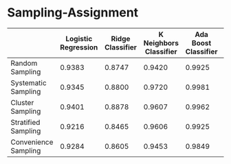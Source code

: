 # Sampling-Assignment
|  | Logistic Regression | Ridge Classifier | K Neighbors Classifier | Ada Boost Classifier | Decision Tree Classifier |
|----------|----------|----------|----------|----------|----------|
| Random Sampling | 0.9383 | 0.8747 | 0.9420 | 0.9925 | 0.9925 |
| Systematic Sampling | 0.9345 | 0.8800 | 0.9720 | 0.9981 | 0.9906 |
| Cluster Sampling | 0.9401 | 0.8878 | 0.9607 | 0.9962 | 0.9888 |
| Stratified Sampling | 0.9216 | 0.8465 | 0.9606 | 0.9925 | 0.9776 |
| Convenience Sampling | 0.9284 | 0.8605 | 0.9453 | 0.9849 | 0.9811 |

